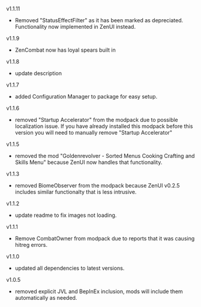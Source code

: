 v1.1.11
- Removed "StatusEffectFilter" as it has been marked as depreciated.  Functionality now implemented in ZenUI instead.

v1.1.9
- ZenCombat now has loyal spears built in

v1.1.8
- update description

v1.1.7
- added Configuration Manager to package for easy setup.

v1.1.6
- removed "Startup Accelerator" from the modpack due to possible localization issue.  If you have already installed this modpack before this version you will need to manually remove "Startup Accelerator"

v1.1.5
- removed the mod "Goldenrevolver - Sorted Menus Cooking Crafting and Skills Menu" because ZenUI now handles that functionality.

v1.1.3
- removed BiomeObserver from the modpack because ZenUI v0.2.5 includes similar functionalty that is less intrusive.
 
v1.1.2
- update readme to fix images not loading.

v1.1.1
- Remove CombatOwner from modpack due to reports that it was causing hitreg errors.
 
v1.1.0
- updated all dependencies to latest versions.

v1.0.5
- removed explicit JVL and BepInEx inclusion, mods will include them automatically as needed. 